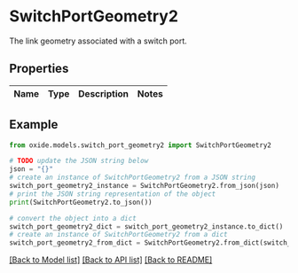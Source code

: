 # SwitchPortGeometry2

The link geometry associated with a switch port.

## Properties

Name | Type | Description | Notes
------------ | ------------- | ------------- | -------------

## Example

```python
from oxide.models.switch_port_geometry2 import SwitchPortGeometry2

# TODO update the JSON string below
json = "{}"
# create an instance of SwitchPortGeometry2 from a JSON string
switch_port_geometry2_instance = SwitchPortGeometry2.from_json(json)
# print the JSON string representation of the object
print(SwitchPortGeometry2.to_json())

# convert the object into a dict
switch_port_geometry2_dict = switch_port_geometry2_instance.to_dict()
# create an instance of SwitchPortGeometry2 from a dict
switch_port_geometry2_from_dict = SwitchPortGeometry2.from_dict(switch_port_geometry2_dict)
```
[[Back to Model list]](../README.md#documentation-for-models) [[Back to API list]](../README.md#documentation-for-api-endpoints) [[Back to README]](../README.md)


